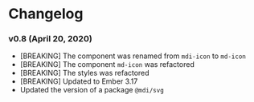 # Changelog

### v0.8 (April 20, 2020)

- [BREAKING] The component was renamed from `mdi-icon` to `md-icon`
- [BREAKING] The component `md-icon` was refactored
- [BREAKING] The styles was refactored
- [BREAKING] Updated to Ember 3.17
- Updated the version of a package `@mdi/svg`
